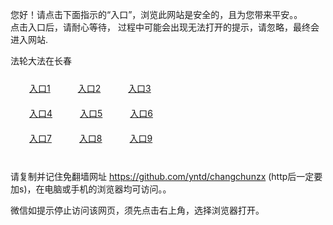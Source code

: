 您好！请点击下面指示的“入口”，浏览此网站是安全的，且为您带来平安。。 <br/>
点击入口后，请耐心等待， 过程中可能会出现无法打开的提示，请忽略，最终会进入网站. </br>

法轮大法在长春<br/>
<div style="padding:10px"><a style="margin:20px" target="_blank" href="https://dcrrrrfxxitws.cloudfront.net/2Qpsp?kxjdyxnc" id="ccLink1" rel="nofollow">入口1</a> <a target="_blank" style="margin:20px" href="https://d2lwf127n4inon.cloudfront.net/2Qpsp?laplqbeq" id="ccLink2" rel="nofollow">入口2</a> <a style="margin:20px" target="_blank" href="https://d395a9d2vxjvse.cloudfront.net/2Qpsp?jmyxutbt" id="ccLink3" rel="nofollow">入口3</a></div>

<div style="padding:10px" ><a style="margin:20px" target="_blank" href="https://dcrrrrfxxitws.cloudfront.net/2Qpsp?kxjdyxnc" id="ccLink4" rel="nofollow">入口4</a> <a style="margin:20px" href="https://d2lwf127n4inon.cloudfront.net/2Qpsp?laplqbeq" target="_blank" id="ccLink5" rel="nofollow">入口5</a> <a style="margin:20px" href="https://d395a9d2vxjvse.cloudfront.net/2Qpsp?jmyxutbt" target="_blank" id="ccLink6" rel="nofollow">入口6</a></div>

<div style="padding:10px"><a style="margin:20px" target="_blank" href="https://dcrrrrfxxitws.cloudfront.net/2Qpsp?kxjdyxnc" id="ccLink7" rel="nofollow">入口7</a> <a style="margin:20px" href="https://d2lwf127n4inon.cloudfront.net/2Qpsp?laplqbeq" target="_blank" id="ccLink8" rel="nofollow">入口8</a> <a style="margin:20px" target="_blank" href="https://d395a9d2vxjvse.cloudfront.net/2Qpsp?jmyxutbt" id="ccLink9" rel="nofollow">入口9</a></div>

<br/>



请复制并记住免翻墙网址 https://github.com/yntd/changchunzx (http后一定要加s)，在电脑或手机的浏览器均可访问。。<br/>

微信如提示停止访问该网页，须先点击右上角，选择浏览器打开。
